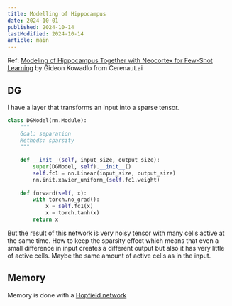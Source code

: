 ```yaml
---
title: Modelling of Hippocampus
date: 2024-10-01
published: 2024-10-14
lastModified: 2024-10-14
article: main
---
```




Ref: [Modeling of Hippocampus Together with Neocortex for Few-Shot Learning](https://www.youtube.com/watch?v=EC6e8y4_nBs) by Gideon Kowadlo from Cerenaut.ai

## DG

I have a layer that transforms an input into a sparse tensor. 

```python
class DGModel(nn.Module):
    """
    Goal: separation
    Methods: sparsity
    """
    
    def __init__(self, input_size, output_size):
        super(DGModel, self).__init__()
        self.fc1 = nn.Linear(input_size, output_size)
        nn.init.xavier_uniform_(self.fc1.weight)
        
    def forward(self, x):
        with torch.no_grad():
            x = self.fc1(x)
            x = torch.tanh(x)
        return x
```

But the result of this network is very noisy tensor with many cells active at the same time. How to keep the sparsity effect which means that even a small difference in input creates a different output but also it has very little of active cells. Maybe the same amount of active cells as in the input.

## Memory

Memory is done with a [Hopfield network](/ai/hopfield-network)